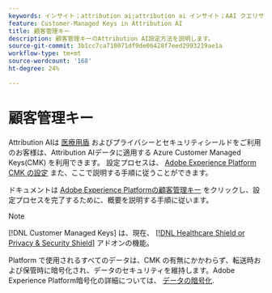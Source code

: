 ```yaml
---
keywords: インサイト；attribution ai;attribution ai インサイト；AAI クエリサービス；アトリビューションクエリ；アトリビューションスコア；AAI での顧客管理キー
feature: Customer-Managed Keys in Attribution AI
title: 顧客管理キー
description: 顧客管理キーのAttribution AI設定方法を説明します。
source-git-commit: 3b1cc7ca710071df9de06428f7eed2993219ae1a
workflow-type: tm+mt
source-wordcount: '168'
ht-degree: 24%

---
```


# 顧客管理キー

Attribution AIは [医療用盾](https://www.adobe.com/trust/compliance/hipaa-ready.html) およびプライバシーとセキュリティシールドをご利用のお客様は、Attribution AIデータに適用する Azure Customer Managed Keys(CMK) を利用できます。 設定プロセスは、 [Adobe Experience Platform CMK の設定](../../../landing/governance-privacy-security/customer-managed-keys.md) また、ここで説明する手順に従うことができます。

ドキュメントは [Adobe Experience Platformの顧客管理キー](../../../landing/governance-privacy-security/encryption.md) をクリックし、設定プロセスを完了するために、概要を説明する手順に従います。

>[!NOTE]
>
>[!DNL Customer Managed Keys] は、現在、 [[!DNL Healthcare Shield or Privacy & Security Shield]](https://experienceleague.adobe.com/docs/blueprints-learn/architecture/vertical-blueprints/healthcare-vertical.html%3Flang%3Den) アドオンの機能。

Platform で使用されるすべてのデータは、CMK の有無にかかわらず、転送時および保管時に暗号化され、データのセキュリティを維持します。Adobe Experience Platform暗号化の詳細については、 [データの暗号化](../../../landing/governance-privacy-security/encryption.md).
